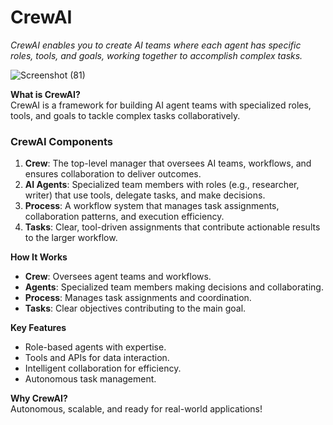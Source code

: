 # CrewAI
*CrewAI enables you to create AI teams where each agent has specific roles, tools, and goals, working together to accomplish complex tasks.*

![Screenshot (81)](https://github.com/user-attachments/assets/2afd2c20-539b-4d24-8ad0-778ea755ebe3)





**What is CrewAI?**  
CrewAI is a framework for building AI agent teams with specialized roles, tools, and goals to tackle complex tasks collaboratively.  

### CrewAI Components 

1. **Crew**: The top-level manager that oversees AI teams, workflows, and ensures collaboration to deliver outcomes.  
2. **AI Agents**: Specialized team members with roles (e.g., researcher, writer) that use tools, delegate tasks, and make decisions.  
3. **Process**: A workflow system that manages task assignments, collaboration patterns, and execution efficiency.  
4. **Tasks**: Clear, tool-driven assignments that contribute actionable results to the larger workflow.

**How It Works**  
- **Crew**: Oversees agent teams and workflows.  
- **Agents**: Specialized team members making decisions and collaborating.  
- **Process**: Manages task assignments and coordination.  
- **Tasks**: Clear objectives contributing to the main goal.  

**Key Features**  
- Role-based agents with expertise.  
- Tools and APIs for data interaction.  
- Intelligent collaboration for efficiency.  
- Autonomous task management.  

**Why CrewAI?**  
Autonomous, scalable, and ready for real-world applications!  


